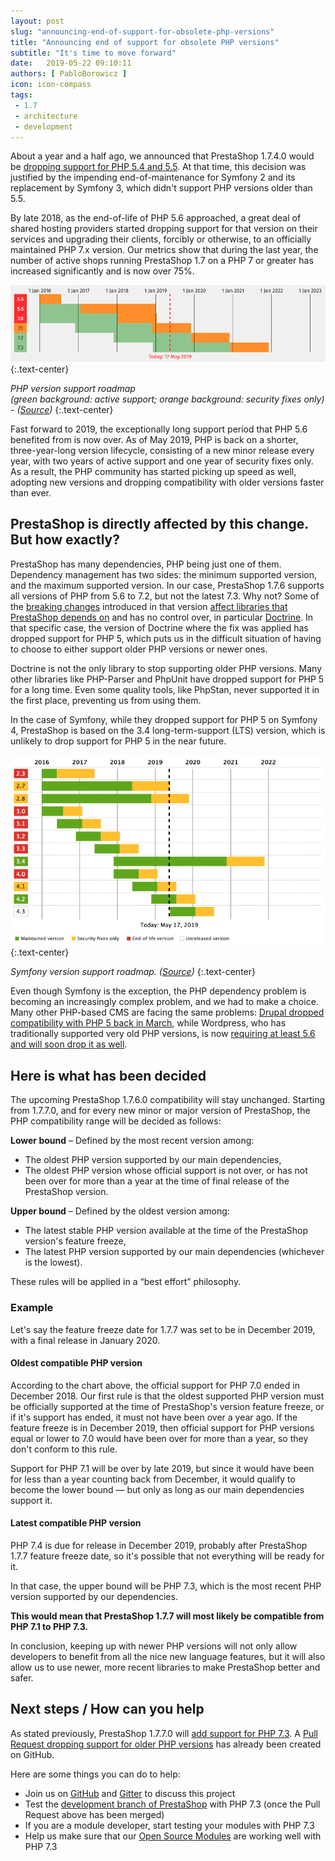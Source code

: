```yaml
---
layout: post
slug: "announcing-end-of-support-for-obsolete-php-versions"
title: "Announcing end of support for obsolete PHP versions"
subtitle: "It's time to move forward"
date:   2019-05-22 09:10:11
authors: [ PabloBorowicz ]
icon: icon-compass
tags:
 - 1.7
 - architecture
 - development
---
```


About a year and a half ago, we announced that PrestaShop 1.7.4.0 would be [dropping support for PHP 5.4 and 5.5](http://build.prestashop.com/news/prestashop-1-7-is-moving-to-symfony-3-4-and-php-5-6/). At that time, this decision was justified by the impending end-of-maintenance for Symfony 2 and its replacement by Symfony 3, which didn't support PHP versions older than 5.5. 

By late 2018, as the end-of-life of PHP 5.6 approached, a great deal of shared hosting providers started dropping support for that version on their services and upgrading their clients, forcibly or otherwise, to an officially maintained PHP 7.x version. Our metrics show that during the last year, the number of active shops running PrestaShop 1.7 on a PHP 7 or greater has increased significantly and is now over 75%.

![PHP version support roadmap](/assets/images/2019/05/php-support-roadmap.png){:.text-center}

_PHP version support roadmap  
(green background: active support; orange background: security fixes only) - ([Source](https://www.php.net/supported-versions.php))_
{:.text-center}

Fast forward to 2019, the exceptionally long support period that PHP 5.6 benefited from is now over. As of May 2019, PHP is back on a shorter, three-year-long version lifecycle, consisting of a new minor release every year, with two years of active support and one year of security fixes only. As a result, the PHP community has started picking up speed as well, adopting new versions and dropping compatibility with older versions faster than ever.


## PrestaShop is directly affected by this change. But how exactly?

PrestaShop has many dependencies, PHP being just one of them. Dependency management has two sides: the minimum supported version, and the maximum supported version. In our case, PrestaShop 1.7.6 supports all versions of PHP from 5.6 to 7.2, but not the latest 7.3. Why not? Some of the [breaking changes](https://www.php.net/manual/en/migration73.incompatible.php) introduced in that version [affect libraries that PrestaShop depends on](https://github.com/PrestaShop/PrestaShop/issues/12461) and has no control over, in particular [Doctrine](https://github.com/doctrine/orm/issues/7402). In that specific case, the version of Doctrine where the fix was applied has dropped support for PHP 5, which puts us in the difficult situation of having to choose to either support older PHP versions or newer ones.

Doctrine is not the only library to stop supporting older PHP versions. Many other libraries like PHP-Parser and PhpUnit have dropped support for PHP 5 for a long time. Even some quality tools, like PhpStan, never supported it in the first place, preventing us from using them.

In the case of Symfony, while they dropped support for PHP 5 on Symfony 4, PrestaShop is based on the 3.4 long-term-support (LTS) version, which is unlikely to drop support for PHP 5 in the near future.


![Symfony version support roadmap](/assets/images/2019/05/symfony-support-roadmap.png){:.text-center}

_Symfony version support roadmap. ([Source](https://symfony.com/roadmap#maintained-symfony-branches))_
{:.text-center}

Even though Symfony is the exception, the PHP dependency problem is becoming an increasingly complex problem, and we had to make a choice. Many other PHP-based CMS are facing the same problems: [Drupal dropped compatibility with PHP 5 back in March](https://www.drupal.org/node/2938726), while Wordpress, who has traditionally supported very old PHP versions, is now [requiring at least 5.6 and will soon drop it as well](https://wordpress.org/news/2019/04/minimum-php-version-update/).


## Here is what has been decided

The upcoming PrestaShop 1.7.6.0 compatibility will stay unchanged. Starting from 1.7.7.0, and for every new minor or major version of PrestaShop, the PHP compatibility range will be decided as follows:

**Lower bound** – Defined by the most recent version among:  

  - The oldest PHP version supported by our main dependencies,
  - The oldest PHP version whose official support is not over, or has not been over for more than a year at the time of final release of the PrestaShop version.

**Upper bound** – Defined by the oldest version among:

  - The latest stable PHP version available at the time of the PrestaShop version's feature freeze,
  - The latest PHP version supported by our main dependencies (whichever is the lowest).

These rules will be applied in a “best effort” philosophy.

### Example

Let's say the feature freeze date for 1.7.7 was set to be in December 2019, with a final release in January 2020.

#### Oldest compatible PHP version 

According to the chart above, the official support for PHP 7.0 ended in December 2018. Our first rule is that the oldest supported PHP version must be officially supported at the time of PrestaShop's version feature freeze, or if it's support has ended, it must not have been over a year ago. If the feature freeze is in December 2019, then official support for PHP versions equal or lower to 7.0 would have been over for more than a year, so they don't conform to this rule.
 
Support for PHP 7.1 will be over by late 2019, but since it would have been for less than a year counting back from December, it would qualify to become the lower bound — but only as long as our main dependencies support it.

#### Latest compatible PHP version 

PHP 7.4 is due for release in December 2019, probably after PrestaShop 1.7.7 feature freeze date, so it's possible that not everything will be ready for it.

In that case, the upper bound will be PHP 7.3, which is the most recent PHP version supported by our dependencies.

**This would mean that PrestaShop 1.7.7 will most likely be compatible from PHP 7.1 to PHP 7.3.**

In conclusion, keeping up with newer PHP versions will not only allow developers to benefit from all the nice new language features, but it will also allow us to use newer, more recent libraries to make PrestaShop better and safer.

## Next steps / How can you help

As stated previously, PrestaShop 1.7.7.0 will [add support for PHP 7.3](https://github.com/PrestaShop/PrestaShop/issues/12461). A [Pull Request dropping support for older PHP versions](https://github.com/PrestaShop/PrestaShop/pull/13761) has already been created on GitHub. 

Here are some things you can do to help:

- Join us on [GitHub](https://github.com/PrestaShop/PrestaShop/) and [Gitter](https://gitter.im/PrestaShop/General) to discuss this project
- Test the [development branch of PrestaShop](https://github.com/PrestaShop/PrestaShop/tree/develop) with PHP 7.3 (once the Pull Request above has been merged)
- If you are a module developer, start testing your modules with PHP 7.3
- Help us make sure that our [Open Source Modules](https://github.com/PrestaShop/PrestaShop-modules) are working well with PHP 7.3 
